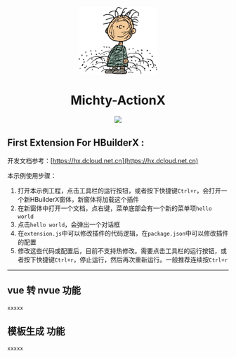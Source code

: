 <p align="center">
  <a href="https://github.com/NidhoggDJoking" target="_blank">
    <img width="180" src="https://raw.githubusercontent.com/NidhoggDJoking/VueCli/master/src/image/Logo/boy.png" alt="logo">
  </a>
</p>

<h1 align="center">Michty-ActionX</h1>

<p align="center">
  <a href="https://hx.dcloud.net.cn/README" target="_blank">
    <img src="https://img.shields.io/badge/HBuilderX-2.7%2B-brightgreen">
  </a>
</p>

## First Extension For HBuilderX :

开发文档参考：[https://hx.dcloud.net.cn](https://hx.dcloud.net.cn)

本示例使用步骤：

1.  打开本示例工程，点击工具栏的运行按钮，或者按下快捷键`Ctrl+r`，会打开一个新HBuilderX窗体，新窗体将加载这个插件
2.  在新窗体中打开一个文档，点右键，菜单底部会有一个新的菜单项`hello world`
3.  点击`hello world`，会弹出一个对话框
4.  在`extension.js`中可以修改插件的代码逻辑，在`package.json`中可以修改插件的配置
5.  修改这些代码或配置后，目前不支持热修改。需要点击工具栏的运行按钮，或者按下快捷键`Ctrl+r`，停止运行，然后再次重新运行。一般推荐连续按`Ctrl+r`

****

## vue 转 nvue 功能

```
xxxxx
```

## 模板生成 功能

```
xxxxx
```
